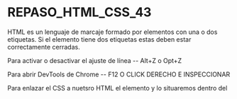 # REPASO_HTML_CSS_43


HTML es un lenguaje de marcaje formado por elementos con una o dos etiquetas. Si el elemento tiene dos etiquetas estas deben estar correctamente cerradas. 

Para activar o desactivar el ajuste de línea -- Alt+Z o Opt+Z
 
Para abrir DevTools de Chrome -- F12 O CLICK DERECHO E INSPECCIONAR

Para enlazar el CSS a nuetsro HTML el elemento <link> y lo situaremos dentro del <head>